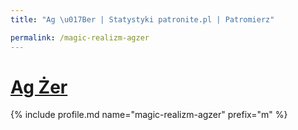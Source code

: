 ```yaml
---
title: "Ag \u017Ber | Statystyki patronite.pl | Patromierz"

permalink: /magic-realizm-agzer
---
```


# [Ag Żer](https://patronite.pl/magic-realizm-agzer)

{% include profile.md name="magic-realizm-agzer" prefix="m" %}
